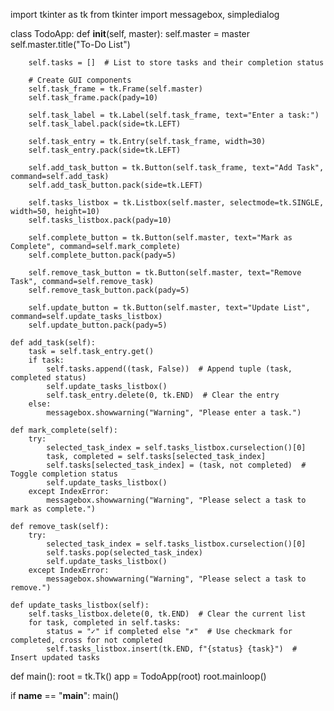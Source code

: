 import tkinter as tk
from tkinter import messagebox, simpledialog

class TodoApp:
    def __init__(self, master):
        self.master = master
        self.master.title("To-Do List")

        self.tasks = []  # List to store tasks and their completion status
        
        # Create GUI components
        self.task_frame = tk.Frame(self.master)
        self.task_frame.pack(pady=10)

        self.task_label = tk.Label(self.task_frame, text="Enter a task:")
        self.task_label.pack(side=tk.LEFT)

        self.task_entry = tk.Entry(self.task_frame, width=30)
        self.task_entry.pack(side=tk.LEFT)

        self.add_task_button = tk.Button(self.task_frame, text="Add Task", command=self.add_task)
        self.add_task_button.pack(side=tk.LEFT)

        self.tasks_listbox = tk.Listbox(self.master, selectmode=tk.SINGLE, width=50, height=10)
        self.tasks_listbox.pack(pady=10)

        self.complete_button = tk.Button(self.master, text="Mark as Complete", command=self.mark_complete)
        self.complete_button.pack(pady=5)

        self.remove_task_button = tk.Button(self.master, text="Remove Task", command=self.remove_task)
        self.remove_task_button.pack(pady=5)

        self.update_button = tk.Button(self.master, text="Update List", command=self.update_tasks_listbox)
        self.update_button.pack(pady=5)

    def add_task(self):
        task = self.task_entry.get()
        if task:
            self.tasks.append((task, False))  # Append tuple (task, completed status)
            self.update_tasks_listbox()
            self.task_entry.delete(0, tk.END)  # Clear the entry
        else:
            messagebox.showwarning("Warning", "Please enter a task.")

    def mark_complete(self):
        try:
            selected_task_index = self.tasks_listbox.curselection()[0]
            task, completed = self.tasks[selected_task_index]
            self.tasks[selected_task_index] = (task, not completed)  # Toggle completion status
            self.update_tasks_listbox()
        except IndexError:
            messagebox.showwarning("Warning", "Please select a task to mark as complete.")

    def remove_task(self):
        try:
            selected_task_index = self.tasks_listbox.curselection()[0]
            self.tasks.pop(selected_task_index)
            self.update_tasks_listbox()
        except IndexError:
            messagebox.showwarning("Warning", "Please select a task to remove.")

    def update_tasks_listbox(self):
        self.tasks_listbox.delete(0, tk.END)  # Clear the current list
        for task, completed in self.tasks:
            status = "✓" if completed else "✗"  # Use checkmark for completed, cross for not completed
            self.tasks_listbox.insert(tk.END, f"{status} {task}")  # Insert updated tasks

def main():
    root = tk.Tk()
    app = TodoApp(root)
    root.mainloop()

if __name__ == "__main__":
    main()
